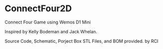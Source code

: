 # ConnectFour2D
Connect Four Game using Wemos D1 Mini

Inspired by Kelly Bodeman and Jack Whelan.

Source Code, Schematic, Porject Box STL Files, and BOM provided.
by RCI
